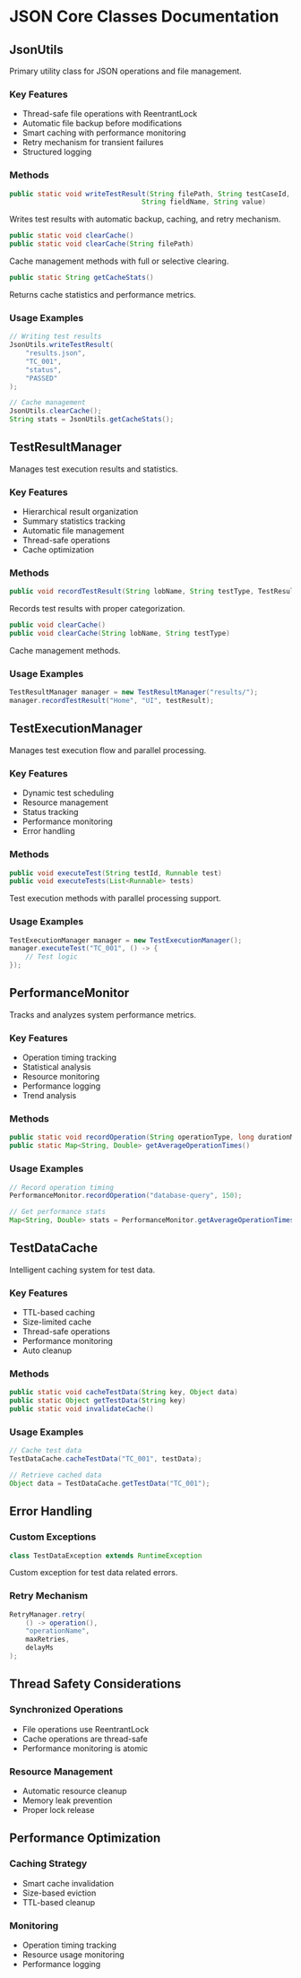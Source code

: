 # JSON Core Classes Documentation

## JsonUtils
Primary utility class for JSON operations and file management.

### Key Features
- Thread-safe file operations with ReentrantLock
- Automatic file backup before modifications
- Smart caching with performance monitoring
- Retry mechanism for transient failures
- Structured logging

### Methods
```java
public static void writeTestResult(String filePath, String testCaseId, 
                                 String fieldName, String value)
```
Writes test results with automatic backup, caching, and retry mechanism.

```java
public static void clearCache()
public static void clearCache(String filePath)
```
Cache management methods with full or selective clearing.

```java
public static String getCacheStats()
```
Returns cache statistics and performance metrics.

### Usage Examples
```java
// Writing test results
JsonUtils.writeTestResult(
    "results.json",
    "TC_001",
    "status",
    "PASSED"
);

// Cache management
JsonUtils.clearCache();
String stats = JsonUtils.getCacheStats();
```

## TestResultManager
Manages test execution results and statistics.

### Key Features
- Hierarchical result organization
- Summary statistics tracking
- Automatic file management
- Thread-safe operations
- Cache optimization

### Methods
```java
public void recordTestResult(String lobName, String testType, TestResult result)
```
Records test results with proper categorization.

```java
public void clearCache()
public void clearCache(String lobName, String testType)
```
Cache management methods.

### Usage Examples
```java
TestResultManager manager = new TestResultManager("results/");
manager.recordTestResult("Home", "UI", testResult);
```

## TestExecutionManager
Manages test execution flow and parallel processing.

### Key Features
- Dynamic test scheduling
- Resource management
- Status tracking
- Performance monitoring
- Error handling

### Methods
```java
public void executeTest(String testId, Runnable test)
public void executeTests(List<Runnable> tests)
```
Test execution methods with parallel processing support.

### Usage Examples
```java
TestExecutionManager manager = new TestExecutionManager();
manager.executeTest("TC_001", () -> {
    // Test logic
});
```

## PerformanceMonitor
Tracks and analyzes system performance metrics.

### Key Features
- Operation timing tracking
- Statistical analysis
- Resource monitoring
- Performance logging
- Trend analysis

### Methods
```java
public static void recordOperation(String operationType, long durationMs)
public static Map<String, Double> getAverageOperationTimes()
```

### Usage Examples
```java
// Record operation timing
PerformanceMonitor.recordOperation("database-query", 150);

// Get performance stats
Map<String, Double> stats = PerformanceMonitor.getAverageOperationTimes();
```

## TestDataCache
Intelligent caching system for test data.

### Key Features
- TTL-based caching
- Size-limited cache
- Thread-safe operations
- Performance monitoring
- Auto cleanup

### Methods
```java
public static void cacheTestData(String key, Object data)
public static Object getTestData(String key)
public static void invalidateCache()
```

### Usage Examples
```java
// Cache test data
TestDataCache.cacheTestData("TC_001", testData);

// Retrieve cached data
Object data = TestDataCache.getTestData("TC_001");
```

## Error Handling

### Custom Exceptions
```java
class TestDataException extends RuntimeException
```
Custom exception for test data related errors.

### Retry Mechanism
```java
RetryManager.retry(
    () -> operation(),
    "operationName",
    maxRetries,
    delayMs
);
```

## Thread Safety Considerations

### Synchronized Operations
- File operations use ReentrantLock
- Cache operations are thread-safe
- Performance monitoring is atomic

### Resource Management
- Automatic resource cleanup
- Memory leak prevention
- Proper lock release

## Performance Optimization

### Caching Strategy
- Smart cache invalidation
- Size-based eviction
- TTL-based cleanup

### Monitoring
- Operation timing tracking
- Resource usage monitoring
- Performance logging

